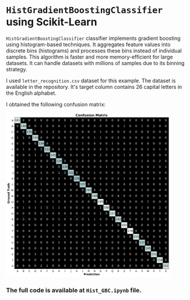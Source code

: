 # `HistGradientBoostingClassifier` using Scikit-Learn

`HistGradientBoostingClassifier` classifier implements gradient boosting using histogram-based techniques. It aggregates feature values into discrete bins (histograms) and processes these bins instead of individual samples. This algorithm is faster and more memory-efficient for large datasets. It can handle datasets with millions of samples due to its binning strategy.

I used `letter_recognition.csv` dataset for this example. The dataset is available in the repository. It's target column contains 26 capital letters in the English alphabet.

I obtained the following confusion matrix:

<img src="https://github.com/randomaccess2023/MG2023/blob/main/Video%2084/Confusion_Matrix.png" width="450" height="450">

### The full code is available at `Hist_GBC.ipynb` file.
